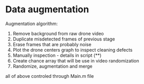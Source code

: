 # Data augmentation

Augmentation algorithm:  
  1. Remove background from raw drone video              
  2. Duplicate misdetected frames of previous stage                  
  3. Erase frames that are probably noise              
  4. Plot the drone centers graph to inspect cleaning defects
  5. Manually inspection - details in script (**)  
  6. Create chance array that will be use in video randomization 
  7. Randomize, augmentation and merge 
  
  all of above controled through Main.m file
